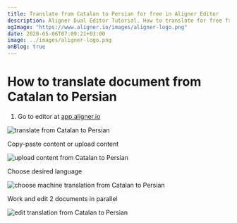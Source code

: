 ```yaml
---
title: Translate from Catalan to Persian for free in Aligner Editor
description: Aligner Dual Editor Tutorial. How to translate for free from Catalan to Persian. Aligner is multilingual document management platform. 
ogImage: "https://www.aligner.io/images/aligner-logo.png"
date: 2020-05-06T07:09:21+03:00
image: ../images/aligner-logo.png
onBlog: true
---
```


# How to translate document from Catalan to Persian

1. Go to editor at [app.aligner.io](https://app.aligner.io "Aligner App web page")

![translate from Catalan to Persian](../aligner-blank-editor.png "translate from Catalan to Persian")

Copy-paste content or upload content

![upload content from Catalan to Persian](../aligner-uploaded-document.png "upload content from Catalan to Persian")

Choose desired language

![choose machine translation from Catalan to Persian](../aligner-language-dropdown.png "choose machine translation from Catalan to Persian")

Work and edit 2 documents in parallel

![edit translation from Catalan to Persian](../aligner-double-sitded-editor.png "edit translation from Catalan to Persian")

